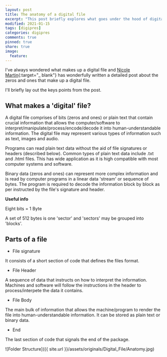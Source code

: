 ```yaml
---
layout: post
title: The anatomy of a digital file
excerpt: "This post briefly explores what goes under the hood of digital files"
modified: 2021-01-15
tags: [digipres]
categories: digipres
comments: true
pinned: true
share: true
image:
  feature:
---
```


I've always wondered what makes up a digital file and [Nicole Martin](https://twobitpreservation.com/){:target="\_ blank"} has wonderfully written a detailed post about the zeros and ones that make up a digital file.

I'll briefly lay out the keys points from the post.

## What makes a 'digital' file?

A digital file comprises of bits (zeros and ones) or plain text that contain crucial information that allows the computer/software to interpret/manipulate/process/encode/decode it into human-understandable information. The digital file may represent various types of information such as text, images and audio.

Programs can read plain text data without the aid of file signatures or headers (described below). Common types of plain text data include .txt and .html files. This has wide application as it is high compatible with most computer systems and software.

Binary data (zeros and ones) can represent more complex information and is read by computer programs in a linear data 'stream' or sequence of bytes. The program is required to decode the information block by block as per instructed by the file's signature and header.

**Useful info**

Eight bits = 1 Byte

A set of 512 bytes is one 'sector' and 'sectors' may be grouped into 'blocks'.

## Parts of a file

- File signature

It consists of a short section of code that defines the files format.

- File Header

A sequence of data that instructs on how to interpret the information. Machines and software will follow the instructions in the header to process/interpete the data it contains.

- File Body

The main bulk of information that allows the machine/program to render the file into human-understandable information. It can be stored as plain text or binary data.

- End

The last section of code that signals the end of the package.

![Folder Structure]({{ site.url }}/assets/originals/Digital_File/Anatomy.jpg)

